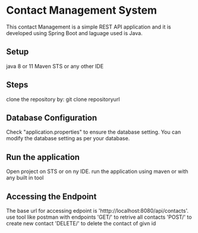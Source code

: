 # Contact Management System

This contact Management is a simple REST API application and it is developed using Spring Boot and laguage used is Java.

## Setup
java 8 or 11
Maven
STS or any other IDE

## Steps
clone the repository by: 
git clone repositoryurl

## Database Configuration
Check "application.properties" to ensure the database setting.
You can modify the database setting as per your database.

## Run the application
Open project on STS or on ny IDE.
run the application using maven or with any built in tool

## Accessing the Endpoint
The base url for accessing edpoint is 'htttp://localhost:8080/api/contacts'.
use tool like postman with endpoints
'GET/' to retrive all contacts
'POST/' to create new contact
'DELETE/' to delete the contact of givn id
